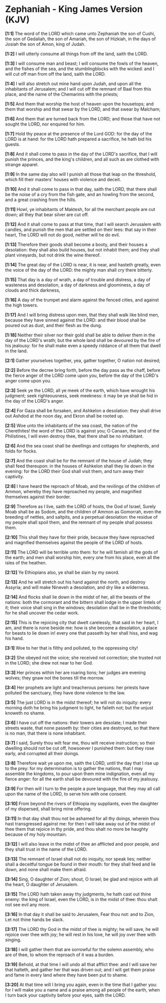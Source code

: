 # Zephaniah - King James Version (KJV)

**[1:1]** The word of the LORD which came unto Zephaniah the son of Cushi, the son of Gedaliah, the son of Amariah, the son of Hizkiah, in the days of Josiah the son of Amon, king of Judah.

**[1:2]** I will utterly consume all things from off the land, saith the LORD.

**[1:3]** I will consume man and beast; I will consume the fowls of the heaven, and the fishes of the sea, and the stumblingblocks with the wicked: and I will cut off man from off the land, saith the LORD.

**[1:4]** I will also stretch out mine hand upon Judah, and upon all the inhabitants of Jerusalem; and I will cut off the remnant of Baal from this place, and the name of the Chemarims with the priests;

**[1:5]** And them that worship the host of heaven upon the housetops; and them that worship and that swear by the LORD, and that swear by Malcham;

**[1:6]** And them that are turned back from the LORD; and those that have not sought the LORD, nor enquired for him.

**[1:7]** Hold thy peace at the presence of the Lord GOD: for the day of the LORD is at hand: for the LORD hath prepared a sacrifice, he hath bid his guests.

**[1:8]** And it shall come to pass in the day of the LORD's sacrifice, that I will punish the princes, and the king's children, and all such as are clothed with strange apparel.

**[1:9]** In the same day also will I punish all those that leap on the threshold, which fill their masters' houses with violence and deceit.

**[1:10]** And it shall come to pass in that day, saith the LORD, that there shall be the noise of a cry from the fish gate, and an howling from the second, and a great crashing from the hills.

**[1:11]** Howl, ye inhabitants of Maktesh, for all the merchant people are cut down; all they that bear silver are cut off.

**[1:12]** And it shall come to pass at that time, that I will search Jerusalem with candles, and punish the men that are settled on their lees: that say in their heart, The LORD will not do good, neither will he do evil.

**[1:13]** Therefore their goods shall become a booty, and their houses a desolation: they shall also build houses, but not inhabit them; and they shall plant vineyards, but not drink the wine thereof.

**[1:14]** The great day of the LORD is near, it is near, and hasteth greatly, even the voice of the day of the LORD: the mighty man shall cry there bitterly.

**[1:15]** That day is a day of wrath, a day of trouble and distress, a day of wasteness and desolation, a day of darkness and gloominess, a day of clouds and thick darkness,

**[1:16]** A day of the trumpet and alarm against the fenced cities, and against the high towers.

**[1:17]** And I will bring distress upon men, that they shall walk like blind men, because they have sinned against the LORD: and their blood shall be poured out as dust, and their flesh as the dung.

**[1:18]** Neither their silver nor their gold shall be able to deliver them in the day of the LORD's wrath; but the whole land shall be devoured by the fire of his jealousy: for he shall make even a speedy riddance of all them that dwell in the land.

**[2:1]** Gather yourselves together, yea, gather together, O nation not desired;

**[2:2]** Before the decree bring forth, before the day pass as the chaff, before the fierce anger of the LORD come upon you, before the day of the LORD's anger come upon you.

**[2:3]** Seek ye the LORD, all ye meek of the earth, which have wrought his judgment; seek righteousness, seek meekness: it may be ye shall be hid in the day of the LORD's anger.

**[2:4]** For Gaza shall be forsaken, and Ashkelon a desolation: they shall drive out Ashdod at the noon day, and Ekron shall be rooted up.

**[2:5]** Woe unto the inhabitants of the sea coast, the nation of the Cherethites! the word of the LORD is against you; O Canaan, the land of the Philistines, I will even destroy thee, that there shall be no inhabitant.

**[2:6]** And the sea coast shall be dwellings and cottages for shepherds, and folds for flocks.

**[2:7]** And the coast shall be for the remnant of the house of Judah; they shall feed thereupon: in the houses of Ashkelon shall they lie down in the evening: for the LORD their God shall visit them, and turn away their captivity.

**[2:8]** I have heard the reproach of Moab, and the revilings of the children of Ammon, whereby they have reproached my people, and magnified themselves against their border.

**[2:9]** Therefore as I live, saith the LORD of hosts, the God of Israel, Surely Moab shall be as Sodom, and the children of Ammon as Gomorrah, even the breeding of nettles, and saltpits, and a perpetual desolation: the residue of my people shall spoil them, and the remnant of my people shall possess them.

**[2:10]** This shall they have for their pride, because they have reproached and magnified themselves against the people of the LORD of hosts.

**[2:11]** The LORD will be terrible unto them: for he will famish all the gods of the earth; and men shall worship him, every one from his place, even all the isles of the heathen.

**[2:12]** Ye Ethiopians also, ye shall be slain by my sword.

**[2:13]** And he will stretch out his hand against the north, and destroy Assyria; and will make Nineveh a desolation, and dry like a wilderness.

**[2:14]** And flocks shall lie down in the midst of her, all the beasts of the nations: both the cormorant and the bittern shall lodge in the upper lintels of it; their voice shall sing in the windows; desolation shall be in the thresholds; for he shall uncover the cedar work.

**[2:15]** This is the rejoicing city that dwelt carelessly, that said in her heart, I am, and there is none beside me: how is she become a desolation, a place for beasts to lie down in! every one that passeth by her shall hiss, and wag his hand.

**[3:1]** Woe to her that is filthy and polluted, to the oppressing city!

**[3:2]** She obeyed not the voice; she received not correction; she trusted not in the LORD; she drew not near to her God.

**[3:3]** Her princes within her are roaring lions; her judges are evening wolves; they gnaw not the bones till the morrow.

**[3:4]** Her prophets are light and treacherous persons: her priests have polluted the sanctuary, they have done violence to the law.

**[3:5]** The just LORD is in the midst thereof; he will not do iniquity: every morning doth he bring his judgment to light, he faileth not; but the unjust knoweth no shame.

**[3:6]** I have cut off the nations: their towers are desolate; I made their streets waste, that none passeth by: their cities are destroyed, so that there is no man, that there is none inhabitant.

**[3:7]** I said, Surely thou wilt fear me, thou wilt receive instruction; so their dwelling should not be cut off, howsoever I punished them: but they rose early, and corrupted all their doings.

**[3:8]** Therefore wait ye upon me, saith the LORD, until the day that I rise up to the prey: for my determination is to gather the nations, that I may assemble the kingdoms, to pour upon them mine indignation, even all my fierce anger: for all the earth shall be devoured with the fire of my jealousy.

**[3:9]** For then will I turn to the people a pure language, that they may all call upon the name of the LORD, to serve him with one consent.

**[3:10]** From beyond the rivers of Ethiopia my suppliants, even the daughter of my dispersed, shall bring mine offering.

**[3:11]** In that day shalt thou not be ashamed for all thy doings, wherein thou hast transgressed against me: for then I will take away out of the midst of thee them that rejoice in thy pride, and thou shalt no more be haughty because of my holy mountain.

**[3:12]** I will also leave in the midst of thee an afflicted and poor people, and they shall trust in the name of the LORD.

**[3:13]** The remnant of Israel shall not do iniquity, nor speak lies; neither shall a deceitful tongue be found in their mouth: for they shall feed and lie down, and none shall make them afraid.

**[3:14]** Sing, O daughter of Zion; shout, O Israel; be glad and rejoice with all the heart, O daughter of Jerusalem.

**[3:15]** The LORD hath taken away thy judgments, he hath cast out thine enemy: the king of Israel, even the LORD, is in the midst of thee: thou shalt not see evil any more.

**[3:16]** In that day it shall be said to Jerusalem, Fear thou not: and to Zion, Let not thine hands be slack.

**[3:17]** The LORD thy God in the midst of thee is mighty; he will save, he will rejoice over thee with joy; he will rest in his love, he will joy over thee with singing.

**[3:18]** I will gather them that are sorrowful for the solemn assembly, who are of thee, to whom the reproach of it was a burden.

**[3:19]** Behold, at that time I will undo all that afflict thee: and I will save her that halteth, and gather her that was driven out; and I will get them praise and fame in every land where they have been put to shame.

**[3:20]** At that time will I bring you again, even in the time that I gather you: for I will make you a name and a praise among all people of the earth, when I turn back your captivity before your eyes, saith the LORD.

